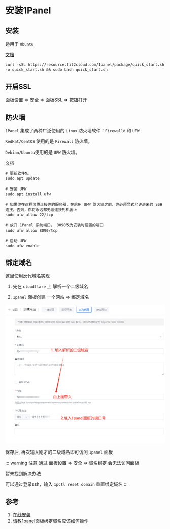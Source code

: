 # 安装1Panel

## 安装
适用于 `Ubuntu`

[文档](https://1panel.cn/docs/installation/online_installation/)

```shell
curl -sSL https://resource.fit2cloud.com/1panel/package/quick_start.sh -o quick_start.sh && sudo bash quick_start.sh
```

## 开启SSL
面板设置 => 安全 => 面板SSL => 按钮打开

## 防火墙
`1Panel` 集成了两种广泛使用的 `Linux` 防火墙软件：`Firewalld` 和 `UFW`

`RedHat/CentOS` 使用的是 `Firewall` 防火墙。

`Debian/Ubuntu`使用的是 `UFW` 防火墙。

[文档](https://1panel.cn/docs/user_manual/hosts/firewall/)

```shell
# 更新软件包
sudo apt update

# 安装 UFW
sudo apt install ufw

# 如果你在远程位置连接你的服务器，在启用 UFW 防火墙之前，你必须显式允许进来的 SSH 连接。否则，你将永远都无法连接到机器上
sudo ufw allow 22/tcp

# 放开 1Panel 系统端口， 8090改为安装时设置的端口
sudo ufw allow 8090/tcp

# 启动 UFW
sudo ufw enable
```

## 绑定域名
这里使用反代域名实现
1. 先在 `cloudflare` 上 解析一个二级域名

1. `1panel` 面板创建 一个网站 => 绑定域名

![反代设置](/Images/Shell/安装1Panel/反代设置.png '反代设置')

保存后, 再次输入刚才的二级域名即可访问 `1panel` 面板

::: warning 注意
通过 面板设置 => 安全 => 域名绑定 会无法访问面板

暂未找到解决办法

可以通过登录ssh，输入 `1pctl reset domain` 重置绑定域名
:::

## 参考
1. [在线安装](https://1panel.cn/docs/installation/online_installation/)
1. [请教1panel面板绑定域名应该如何操作](https://bbs.fit2cloud.com/t/topic/2092/4)